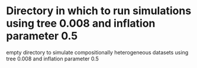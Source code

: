 # Directory in which to run simulations using tree 0.008 and inflation parameter 0.5

empty directory to simulate compositionally heterogeneous datasets using tree 0.008 and inflation parameter 0.5
